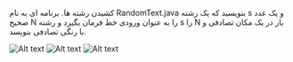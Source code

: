 کشیدن رشته ها. برنامه ای به نام RandomText.java بنویسید که یک رشته s و یک عدد صحیح N را به عنوان ورودی خط فرمان بگیرد و رشته s را N بار در یک مکان تصادفی و با رنگی تصادفی بنویسد.


![Alt text](https://introcs.cs.princeton.edu/java/15inout/images/hello10.png) ![Alt text](https://introcs.cs.princeton.edu/java/15inout/images/world15.png)  ![Alt text](https://introcs.cs.princeton.edu/java/15inout/images/java20.png)
